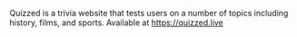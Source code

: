 Quizzed is a trivia website that tests users on a number of topics including history, films, and sports. 
Available at https://quizzed.live

